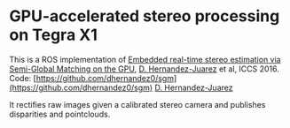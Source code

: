 
# GPU-accelerated stereo processing on Tegra X1

This is a ROS implementation of [Embedded real-time stereo estimation via Semi-Global Matching on the GPU](http://www.sciencedirect.com/science/article/pii/S1877050916306561), [D. Hernandez-Juarez](http://www.cvc.uab.es/people/dhernandez/) et al, ICCS 2016.
Code: [https://github.com/dhernandez0/sgm](https://github.com/dhernandez0/sgm)
[D. Hernandez-Juarez](http://www.cvc.uab.es/people/dhernandez/)

It rectifies raw images given a calibrated stereo camera and publishes disparities and pointclouds.
